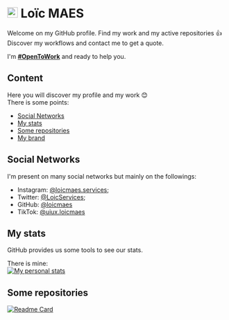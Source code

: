 # <img src="https://www.maesloic.fr/assets/img/logo_black.svg" height="24" /> Loïc MAES

Welcome on my GitHub profile. Find my work and my active repositories 👍  
Discover my workflows and contact me to get a quote.

I'm [**#OpenToWork**](https://www.maesloic.fr/contact) and ready to help you.

## Content

Here you will discover my profile and my work 😊  
There is some points:
- [Social Networks](#social)
- [My stats](#stats)
- [Some repositories](#repos)
- [My brand](#brand)

## <a name="social"></a>Social Networks

I'm present on many social networks but mainly on the followings:
- Instagram: [@loicmaes.services](https://www.instagram.com/loicmaes.services);
- Twitter: [@LoicServices](https://www.twitter.com/LoicServices);
- GitHub: [@loicmaes](https://www.gihtub.com/loicmaes)
- TikTok: [@uiux.loicmaes](https://www.tiktok.com/@uiux.loicmaes)

## <a name="stats"></a>My stats

GitHub provides us some tools to see our stats.

There is mine:  
[![My personal stats](https://github-readme-stats.vercel.app/api?username=loicmaes&show_icons=true&theme=vue)](https://www.github.com/loicmaes)

## <a name="repos"></a>Some repositories

[![Readme Card](https://github-readme-stats.vercel.app/api/pin/?username=loicmaes&repo=express-api-sample&theme=vue)](https://www.github.com/loicmaes/express-api-sample)

<!-- ## <a name="brand"></a>My Brand -->
